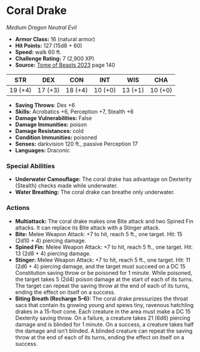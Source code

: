 # Coral Drake

*Medium* *Dragon* *Neutral Evil*

- **Armor Class:** 16 (natural armor)
- **Hit Points:** 127 (15d8 + 60)
- **Speed:** walk 60 ft.
- **Challenge Rating:** 7 (2,900 XP)
- **Source:** [Tome of Beasts 2023](https://koboldpress.com/kpstore/product/tome-of-beasts-1-2023-edition/) page 140

| STR | DEX | CON | INT | WIS | CHA |
| --- | --- | --- | --- | --- | --- |
| 19 (+4) | 17 (+3) | 18 (+4) | 10 (+0) | 13 (+1) | 10 (+0) |

- **Saving Throws**: Dex +6
- **Skills:** Acrobatics +6, Perception +7, Stealth +6
- **Damage Vulnerabilities:** False
- **Damage Immunities:** poison
- **Damage Resistances:** cold
- **Condition Immunities:** poisoned
- **Senses:** darkvision 120 ft., passive Perception 17
- **Languages:** Draconic

### Special Abilities

- **Underwater Camouflage:** The coral drake has advantage on Dexterity (Stealth) checks made while underwater.
- **Water Breathing:** The coral drake can breathe only underwater.

### Actions

- **Multiattack:** The coral drake makes one Bite attack and two Spined Fin attacks. It can replace its Bite attack with a Stinger attack.
- **Bite:** Melee Weapon Attack: +7 to hit, reach 5 ft., one target. Hit: 15 (2d10 + 4) piercing damage.
- **Spined Fin:** Melee Weapon Attack: +7 to hit, reach 5 ft., one target. Hit: 13 (2d8 + 4) piercing damage.
- **Stinger:** Melee Weapon Attack: +7 to hit, reach 5 ft., one target. Hit: 11 (2d6 + 4) piercing damage, and the target must succeed on a DC 15 Constitution saving throw or be poisoned for 1 minute. While poisoned, the target takes 5 (2d4) poison damage at the start of each of its turns. The target can repeat the saving throw at the end of each of its turns, ending the effect on itself on a success.
- **Biting Breath (Recharge 5–6):** The coral drake pressurizes the throat sacs that contain its growing young and spews tiny, ravenous hatchling drakes in a 15-foot cone. Each creature in the area must make a DC 15 Dexterity saving throw. On a failure, a creature takes 21 (6d6) piercing damage and is blinded for 1 minute. On a success, a creature takes half the damage and isn’t blinded. A blinded creature can repeat the saving throw at the end of each of its turns, ending the effect on itself on a success.
